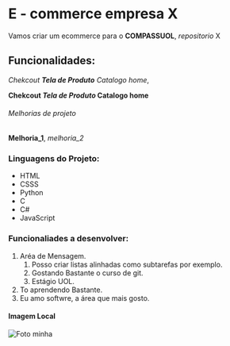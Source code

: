 # E - commerce empresa X

Vamos criar um ecommerce para o **COMPASSUOL**, *repositorio* X

## Funcionalidades: 
_Chekcout **Tela de Produto** Catalogo home_,


**Chekcout _Tela de Produto_ Catalogo home**
###### Melhorias de projeto
__Melhoria_1__, _melhoria_2_

### Linguagens do Projeto:

* HTML
* CSSS
* Python
* C
* C#
* JavaScript

### Funcionaliades a desenvolver:
1. Aréa de Mensagem.
    1. Posso criar listas alinhadas como subtarefas por exemplo.
    2. Gostando Bastante o curso de git.
    3. Estágio UOL.
2. To aprendendo Bastante.
3. Eu amo softwre, a área que mais gosto.


#### Imagem Local 

![Foto minha](IMG/euss.png)
